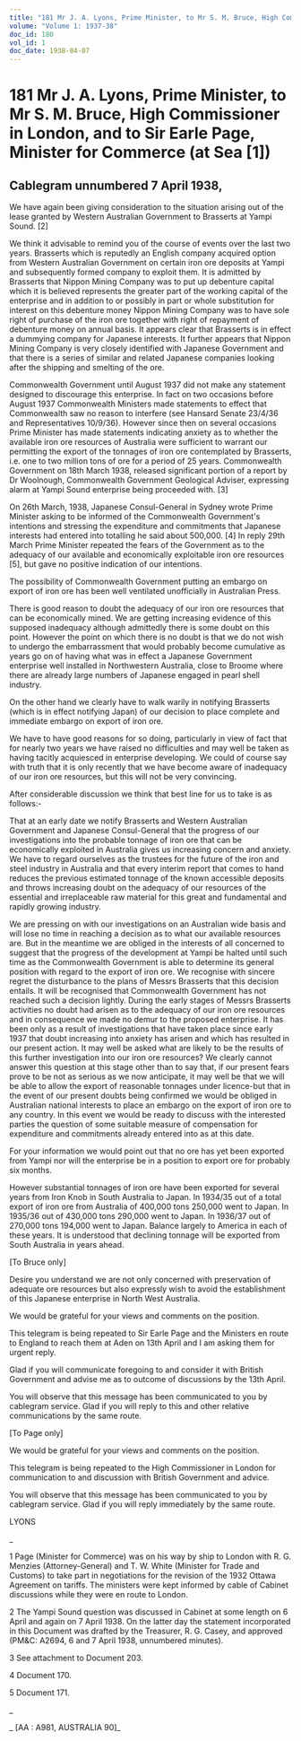 ```yaml
---
title: "181 Mr J. A. Lyons, Prime Minister, to Mr S. M. Bruce, High Commissioner in London, and to Sir Earle Page, Minister for Commerce (at Sea [1])"
volume: "Volume 1: 1937-38"
doc_id: 180
vol_id: 1
doc_date: 1938-04-07
---
```


# 181 Mr J. A. Lyons, Prime Minister, to Mr S. M. Bruce, High Commissioner in London, and to Sir Earle Page, Minister for Commerce (at Sea [1])

## Cablegram unnumbered 7 April 1938,

We have again been giving consideration to the situation arising out of the lease granted by Western Australian Government to Brasserts at Yampi Sound. [2]

We think it advisable to remind you of the course of events over the last two years. Brasserts which is reputedly an English company acquired option from Western Australian Government on certain iron ore deposits at Yampi and subsequently formed company to exploit them. It is admitted by Brasserts that Nippon Mining Company was to put up debenture capital which it is believed represents the greater part of the working capital of the enterprise and in addition to or possibly in part or whole substitution for interest on this debenture money Nippon Mining Company was to have sole right of purchase of the iron ore together with right of repayment of debenture money on annual basis. It appears clear that Brasserts is in effect a dummying company for Japanese interests. It further appears that Nippon Mining Company is very closely identified with Japanese Government and that there is a series of similar and related Japanese companies looking after the shipping and smelting of the ore.

Commonwealth Government until August 1937 did not make any statement designed to discourage this enterprise. In fact on two occasions before August 1937 Commonwealth Ministers made statements to effect that Commonwealth saw no reason to interfere (see Hansard Senate 23/4/36 and Representatives 10/9/36). However since then on several occasions Prime Minister has made statements indicating anxiety as to whether the available iron ore resources of Australia were sufficient to warrant our permitting the export of the tonnages of iron ore contemplated by Brasserts, i.e. one to two million tons of ore for a period of 25 years. Commonwealth Government on 18th March 1938, released significant portion of a report by Dr Woolnough, Commonwealth Government Geological Adviser, expressing alarm at Yampi Sound enterprise being proceeded with. [3]

On 26th March, 1938, Japanese Consul-General in Sydney wrote Prime Minister asking to be informed of the Commonwealth Government's intentions and stressing the expenditure and commitments that Japanese interests had entered into totalling he said about 500,000. [4] In reply 29th March Prime Minister repeated the fears of the Government as to the adequacy of our available and economically exploitable iron ore resources [5], but gave no positive indication of our intentions.

The possibility of Commonwealth Government putting an embargo on export of iron ore has been well ventilated unofficially in Australian Press.

There is good reason to doubt the adequacy of our iron ore resources that can be economically mined. We are getting increasing evidence of this supposed inadequacy although admittedly there is some doubt on this point. However the point on which there is no doubt is that we do not wish to undergo the embarrassment that would probably become cumulative as years go on of having what was in effect a Japanese Government enterprise well installed in Northwestern Australia, close to Broome where there are already large numbers of Japanese engaged in pearl shell industry.

On the other hand we clearly have to walk warily in notifying Brasserts (which is in effect notifying Japan) of our decision to place complete and immediate embargo on export of iron ore.

We have to have good reasons for so doing, particularly in view of fact that for nearly two years we have raised no difficulties and may well be taken as having tacitly acquiesced in enterprise developing. We could of course say with truth that it is only recently that we have become aware of inadequacy of our iron ore resources, but this will not be very convincing.

After considerable discussion we think that best line for us to take is as follows:-

That at an early date we notify Brasserts and Western Australian Government and Japanese Consul-General that the progress of our investigations into the probable tonnage of iron ore that can be economically exploited in Australia gives us increasing concern and anxiety. We have to regard ourselves as the trustees for the future of the iron and steel industry in Australia and that every interim report that comes to hand reduces the previous estimated tonnage of the known accessible deposits and throws increasing doubt on the adequacy of our resources of the essential and irreplaceable raw material for this great and fundamental and rapidly growing industry.

We are pressing on with our investigations on an Australian wide basis and will lose no time in reaching a decision as to what our available resources are. But in the meantime we are obliged in the interests of all concerned to suggest that the progress of the development at Yampi be halted until such time as the Commonwealth Government is able to determine its general position with regard to the export of iron ore. We recognise with sincere regret the disturbance to the plans of Messrs Brasserts that this decision entails. It will be recognised that Commonwealth Government has not reached such a decision lightly. During the early stages of Messrs Brasserts activities no doubt had arisen as to the adequacy of our iron ore resources and in consequence we made no demur to the proposed enterprise. It has been only as a result of investigations that have taken place since early 1937 that doubt increasing into anxiety has arisen and which has resulted in our present action. It may well be asked what are likely to be the results of this further investigation into our iron ore resources? We clearly cannot answer this question at this stage other than to say that, if our present fears prove to be not as serious as we now anticipate, it may well be that we will be able to allow the export of reasonable tonnages under licence-but that in the event of our present doubts being confirmed we would be obliged in Australian national interests to place an embargo on the export of iron ore to any country. In this event we would be ready to discuss with the interested parties the question of some suitable measure of compensation for expenditure and commitments already entered into as at this date.

For your information we would point out that no ore has yet been exported from Yampi nor will the enterprise be in a position to export ore for probably six months.

However substantial tonnages of iron ore have been exported for several years from Iron Knob in South Australia to Japan. In 1934/35 out of a total export of iron ore from Australia of 400,000 tons 250,000 went to Japan. In 1935/36 out of 430,000 tons 290,000 went to Japan. In 1936/37 out of 270,000 tons 194,000 went to Japan. Balance largely to America in each of these years. It is understood that declining tonnage will be exported from South Australia in years ahead.

[To Bruce only]

Desire you understand we are not only concerned with preservation of adequate ore resources but also expressly wish to avoid the establishment of this Japanese enterprise in North West Australia.

We would be grateful for your views and comments on the position.

This telegram is being repeated to Sir Earle Page and the Ministers en route to England to reach them at Aden on 13th April and I am asking them for urgent reply.

Glad if you will communicate foregoing to and consider it with British Government and advise me as to outcome of discussions by the 13th April.

You will observe that this message has been communicated to you by cablegram service. Glad if you will reply to this and other relative communications by the same route.

[To Page only]

We would be grateful for your views and comments on the position.

This telegram is being repeated to the High Commissioner in London for communication to and discussion with British Government and advice.

You will observe that this message has been communicated to you by cablegram service. Glad if you will reply immediately by the same route.

LYONS

_

1 Page (Minister for Commerce) was on his way by ship to London with R. G. Menzies (Attorney-General) and T. W. White (Minister for Trade and Customs) to take part in negotiations for the revision of the 1932 Ottawa Agreement on tariffs. The ministers were kept informed by cable of Cabinet discussions while they were en route to London.

2 The Yampi Sound question was discussed in Cabinet at some length on 6 April and again on 7 April 1938. On the latter day the statement incorporated in this Document was drafted by the Treasurer, R. G. Casey, and approved (PM&amp;C: A2694, 6 and 7 April 1938, unnumbered minutes).

3 See attachment to Document 203.

4 Document 170.

5 Document 171.

_

_ [AA : A981, AUSTRALIA 90]_
